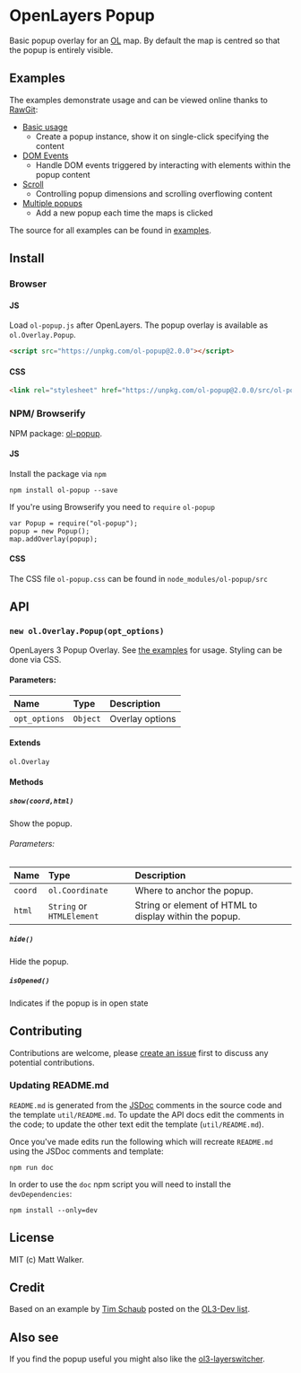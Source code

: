 # OpenLayers Popup

Basic popup overlay for an [OL](https://github.com/openlayers/openlayers) map. By
default the map is centred so that the popup is entirely visible.

## Examples

The examples demonstrate usage and can be viewed online thanks to [RawGit](http://rawgit.com/):

* [Basic usage](http://rawgit.com/walkermatt/ol-popup/master/examples/popup.html)
    * Create a popup instance, show it on single-click specifying the content
* [DOM Events](http://rawgit.com/walkermatt/ol-popup/master/examples/dom-events.html)
    * Handle DOM events triggered by interacting with elements within the popup content
* [Scroll](http://rawgit.com/walkermatt/ol-popup/master/examples/scroll.html)
    * Controlling popup dimensions and scrolling overflowing content
* [Multiple popups](http://rawgit.com/walkermatt/ol-popup/master/examples/multiple.html)
    * Add a new popup each time the maps is clicked

The source for all examples can be found in [examples](examples).

## Install

### Browser

#### JS

Load `ol-popup.js` after OpenLayers. The popup overlay is available as `ol.Overlay.Popup`.

```HTML
<script src="https://unpkg.com/ol-popup@2.0.0"></script>
```

#### CSS

```HTML
<link rel="stylesheet" href="https://unpkg.com/ol-popup@2.0.0/src/ol-popup.css" />
```

### NPM/ Browserify

NPM package: [ol-popup](https://www.npmjs.com/package/ol-popup).

#### JS

Install the package via `npm`

    npm install ol-popup --save

If you're using Browserify you need to `require` `ol-popup`

    var Popup = require("ol-popup");
    popup = new Popup();
    map.addOverlay(popup);

#### CSS

The CSS file `ol-popup.css` can be found in `node_modules/ol-popup/src`

## API

### `new ol.Overlay.Popup(opt_options)`

OpenLayers 3 Popup Overlay.
See [the examples](./examples) for usage. Styling can be done via CSS.

#### Parameters:

|Name|Type|Description|
|:---|:---|:----------|
|`opt_options`|`Object`| Overlay options |

#### Extends

`ol.Overlay`

#### Methods

##### `show(coord,html)`

Show the popup.

###### Parameters:

|Name|Type|Description|
|:---|:---|:----------|
|`coord`|`ol.Coordinate`| Where to anchor the popup. |
|`html`|`String` or `HTMLElement`| String or element of HTML to display within the popup. |


##### `hide()`

Hide the popup.

##### `isOpened()`

Indicates if the popup is in open state

## Contributing

Contributions are welcome, please [create an issue](https://github.com/walkermatt/ol-popup/issues) first to discuss any potential contributions.

### Updating README.md

`README.md` is generated from the [JSDoc](http://usejsdoc.org/) comments in the source code and the template `util/README.md`. To update the API docs edit the comments in the code; to update the other text edit the template (`util/README.md`).

Once you've made edits run the following which will recreate `README.md` using the JSDoc comments and template:

    npm run doc

In order to use the `doc` npm script you will need to install the `devDependencies`:

    npm install --only=dev

## License

MIT (c) Matt Walker.

## Credit

Based on an example by [Tim Schaub](https://github.com/tschaub) posted on the
[OL3-Dev list](https://groups.google.com/forum/#!forum/ol3-dev).

## Also see

If you find the popup useful you might also like the
[ol3-layerswitcher](https://github.com/walkermatt/ol3-layerswitcher).


